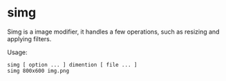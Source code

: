 simg
===

Simg is a image modifier, it handles a few operations, such as
resizing and applying filters.

Usage:

    simg [ option ... ] dimention [ file ... ]
    simg 800x600 img.png
